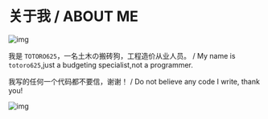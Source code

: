 # 关于我 / ABOUT ME

![img](https://img.totoro.pub/pages/cat01.png)

我是 `TOTORO625`，一名土木の搬砖狗，工程造价从业人员。 / My name is `totoro625`,just a budgeting specialist,not a programmer.

我写的任何一个代码都不要信，谢谢！ / Do not believe any code I write, thank you!

![img](https://img.totoro.pub/pages/cat03.png)
